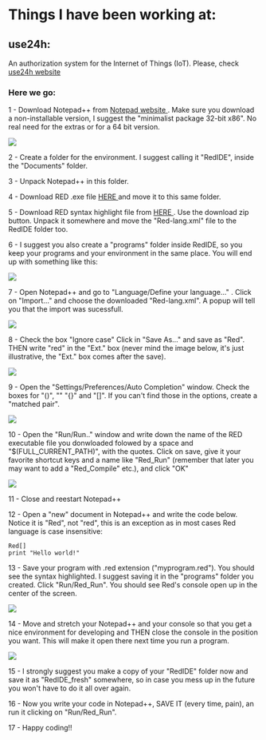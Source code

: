 # Things I have been working at:


## use24h:
An authorization system for the Internet of Things (IoT). Please, check <a href="http://www.use24h.com/"> use24h website </a>
### Here we go:
1 - Download Notepad++ from <a href="https://notepad-plus-plus.org/download/v7.5.1.html"> Notepad website </a> . Make sure you download a non-installable version, I suggest the "minimalist package 32-bit x86". No real need for the extras or for a 64 bit version.

<img src="http://ungaretti.github.io/assets/1.jpg">

2 - Create a folder for the environment. I suggest calling it "RedIDE", inside the "Documents" folder.

3 - Unpack Notepad++ in this folder.

4 - Download RED .exe file <a href="http://www.red-lang.org/p/download.html"> HERE </a> and move it to this same folder.

5 - Download RED syntax highlight file from <a href="https://github.com/Ungaretti/Notepad-config-file-for-Red-Language"> HERE </a> . Use the download zip button. Unpack it somewhere and move the "Red-lang.xml" file to the RedIDE folder too.

6 - I suggest you also create a "programs" folder inside RedIDE, so you keep your programs and your environment in the same place. You will end up with something like this:

<img src="http://ungaretti.github.io/assets/2.jpg">

7 - Open Notepad++ and go to "Language/Define your language..." . Click on "Import..." and choose the downloaded "Red-lang.xml". A popup will tell you that the import was sucessfull.

<img src="http://ungaretti.github.io/assets/3.jpg">

8 - Check the box "Ignore case" Click in "Save As..." and save as "Red". THEN write "red" in the "Ext." box (never mind the image below, it's just illustrative, the "Ext." box comes after the save).

<img src="http://ungaretti.github.io/assets/4.jpg">

9 - Open the "Settings/Preferences/Auto Completion" window. Check the boxes for "()", "" "{}" and "[]". If you can't find those in the options, create a "matched pair".

<img src="http://ungaretti.github.io/assets/5.jpg">

10 - Open the "Run/Run.." window and write down the name of the RED executable file you donwloaded folowed by a space and "$(FULL_CURRENT_PATH)", with the quotes. Click on save, give it your favorite shortcut keys and a name like "Red_Run" (remember that  later you may want to add a "Red_Compile" etc.), and click "OK"

<img src="http://ungaretti.github.io/assets/6.jpg">

11 - Close and reestart Notepad++

12 - Open a "new" document in Notepad++ and write the code below. Notice it is "Red", not "red", this is an exception as in most cases Red language is case insensitive:
```Red
Red[]
print "Hello world!"
```
13 - Save your program with .red extension ("myprogram.red"). You should see the syntax highlighted. I suggest saving it in the "programs" folder you created. Click "Run/Red_Run". You should see Red's console open up in the center of the screen. 

<img src="http://ungaretti.github.io/assets/7.jpg">

14 - Move and stretch your Notepad++ and your console so that you get a nice environment for developing and THEN close the console in the position you want. This will make it open there next time you run a program.

<img src="http://ungaretti.github.io/assets/8.jpg">

15 - I strongly suggest you make a copy of your "RedIDE" folder now and save it as "RedIDE_fresh" somewhere, so in case you mess up in the future you won't have to do it all over again.

16 - Now you write your code in Notepad++, SAVE IT (every time, pain), an run it clicking on "Run/Red_Run".

17 - Happy coding!!


